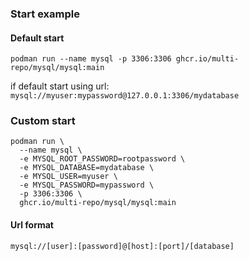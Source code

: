 ### Start example

#### Default start 

```
podman run --name mysql -p 3306:3306 ghcr.io/multi-repo/mysql/mysql:main
```
if default start using url:
``` mysql://myuser:mypassword@127.0.0.1:3306/mydatabase ```

### Custom start

```
podman run \
  --name mysql \
  -e MYSQL_ROOT_PASSWORD=rootpassword \
  -e MYSQL_DATABASE=mydatabase \
  -e MYSQL_USER=myuser \
  -e MYSQL_PASSWORD=mypassword \
  -p 3306:3306 \
  ghcr.io/multi-repo/mysql/mysql:main
```

#### Url format
`mysql://[user]:[password]@[host]:[port]/[database]`
